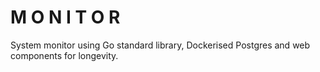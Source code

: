 # M O N I T O R

System monitor using Go standard library, Dockerised Postgres and web components for longevity.
